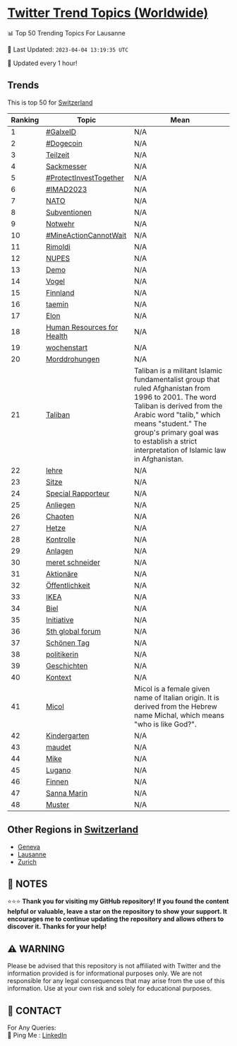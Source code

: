 [Twitter Trend Topics (Worldwide)](https://github.com/ErcinDedeoglu/Twitter-Trend-Topics)
==========


📊 Top 50 Trending Topics For Lausanne

📆 Last Updated: `2023-04-04 13:19:35 UTC`

🔧 Updated every 1 hour!


## Trends

This is top 50 for [Switzerland](</Switzerland>)

| Ranking | Topic | Mean |
| ------- | ------------ | ------------ |
| 1 | [#GalxeID](http://twitter.com/search?q=%23GalxeID) | N/A |
| 2 | [#Dogecoin](http://twitter.com/search?q=%23Dogecoin) | N/A |
| 3 | [Teilzeit](http://twitter.com/search?q=Teilzeit) | N/A |
| 4 | [Sackmesser](http://twitter.com/search?q=Sackmesser) | N/A |
| 5 | [#ProtectInvestTogether](http://twitter.com/search?q=%23ProtectInvestTogether) | N/A |
| 6 | [#IMAD2023](http://twitter.com/search?q=%23IMAD2023) | N/A |
| 7 | [NATO](http://twitter.com/search?q=NATO) | N/A |
| 8 | [Subventionen](http://twitter.com/search?q=Subventionen) | N/A |
| 9 | [Notwehr](http://twitter.com/search?q=Notwehr) | N/A |
| 10 | [#MineActionCannotWait](http://twitter.com/search?q=%23MineActionCannotWait) | N/A |
| 11 | [Rimoldi](http://twitter.com/search?q=Rimoldi) | N/A |
| 12 | [NUPES](http://twitter.com/search?q=NUPES) | N/A |
| 13 | [Demo](http://twitter.com/search?q=Demo) | N/A |
| 14 | [Vogel](http://twitter.com/search?q=Vogel) | N/A |
| 15 | [Finnland](http://twitter.com/search?q=Finnland) | N/A |
| 16 | [taemin](http://twitter.com/search?q=taemin) | N/A |
| 17 | [Elon](http://twitter.com/search?q=Elon) | N/A |
| 18 | [Human Resources for Health](http://twitter.com/search?q=Human+Resources+for+Health) | N/A |
| 19 | [wochenstart](http://twitter.com/search?q=wochenstart) | N/A |
| 20 | [Morddrohungen](http://twitter.com/search?q=Morddrohungen) | N/A |
| 21 | [Taliban](http://twitter.com/search?q=Taliban) | Taliban is a militant Islamic fundamentalist group that ruled Afghanistan from 1996 to 2001. The word Taliban is derived from the Arabic word "talib," which means "student." The group's primary goal was to establish a strict interpretation of Islamic law in Afghanistan. |
| 22 | [lehre](http://twitter.com/search?q=lehre) | N/A |
| 23 | [Sitze](http://twitter.com/search?q=Sitze) | N/A |
| 24 | [Special Rapporteur](http://twitter.com/search?q=Special+Rapporteur) | N/A |
| 25 | [Anliegen](http://twitter.com/search?q=Anliegen) | N/A |
| 26 | [Chaoten](http://twitter.com/search?q=Chaoten) | N/A |
| 27 | [Hetze](http://twitter.com/search?q=Hetze) | N/A |
| 28 | [Kontrolle](http://twitter.com/search?q=Kontrolle) | N/A |
| 29 | [Anlagen](http://twitter.com/search?q=Anlagen) | N/A |
| 30 | [meret schneider](http://twitter.com/search?q=meret+schneider) | N/A |
| 31 | [Aktionäre](http://twitter.com/search?q=Aktion%c3%a4re) | N/A |
| 32 | [Öffentlichkeit](http://twitter.com/search?q=%c3%96ffentlichkeit) | N/A |
| 33 | [IKEA](http://twitter.com/search?q=IKEA) | N/A |
| 34 | [Biel](http://twitter.com/search?q=Biel) | N/A |
| 35 | [Initiative](http://twitter.com/search?q=Initiative) | N/A |
| 36 | [5th global forum](http://twitter.com/search?q=5th+global+forum) | N/A |
| 37 | [Schönen Tag](http://twitter.com/search?q=Sch%c3%b6nen+Tag) | N/A |
| 38 | [politikerin](http://twitter.com/search?q=politikerin) | N/A |
| 39 | [Geschichten](http://twitter.com/search?q=Geschichten) | N/A |
| 40 | [Kontext](http://twitter.com/search?q=Kontext) | N/A |
| 41 | [Micol](http://twitter.com/search?q=Micol) | Micol is a female given name of Italian origin. It is derived from the Hebrew name Michal, which means "who is like God?". |
| 42 | [Kindergarten](http://twitter.com/search?q=Kindergarten) | N/A |
| 43 | [maudet](http://twitter.com/search?q=maudet) | N/A |
| 44 | [Mike](http://twitter.com/search?q=Mike) | N/A |
| 45 | [Lugano](http://twitter.com/search?q=Lugano) | N/A |
| 46 | [Finnen](http://twitter.com/search?q=Finnen) | N/A |
| 47 | [Sanna Marin](http://twitter.com/search?q=Sanna+Marin) | N/A |
| 48 | [Muster](http://twitter.com/search?q=Muster) | N/A |



## Other Regions in [Switzerland](</Switzerland>)

* [Geneva](</Switzerland/Geneva.md>)
* [Lausanne](</Switzerland/Lausanne.md>)
* [Zurich](</Switzerland/Zurich.md>)



## 📝 NOTES

⭐⭐⭐ **Thank you for visiting my GitHub repository! If you found the content helpful or valuable, leave a star on the repository to show your support. It encourages me to continue updating the repository and allows others to discover it. Thanks for your help!**


## ⚠️ WARNING

Please be advised that this repository is not affiliated with Twitter and the information provided is for informational purposes only. We are not responsible for any legal consequences that may arise from the use of this information. Use at your own risk and solely for educational purposes.


## 📨 CONTACT

 For Any Queries:  
            🏓 Ping Me : [LinkedIn](https://www.linkedin.com/in/ercindedeoglu/)
